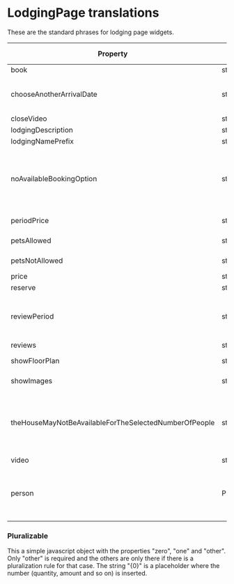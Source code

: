 # LodgingPage translations

These are the standard phrases for lodging page widgets.

| Property | Type | Standard phrase |
|----------|------|-----------------|
| book | string | Book |
| chooseAnotherArrivalDate | string | Choose Another Arrival Date |
| closeVideo | string | Close |
| lodgingDescription | string | Description |
| lodgingNamePrefix | string | Home |
| noAvailableBookingOption | string | There is nothing available on the selected arrival date. |
| periodPrice | string | Rent {0} to {1} |
| petsAllowed | string | Pets Allowed |
| petsNotAllowed | string | Pets Not Allowed |
| price | string | Price |
| reserve | string | Reserve |
| reviewPeriod | string | Stayed in this vacation home in {0} |
| reviews | string | Reviews |
| showFloorPlan | string | Show Floor Plan |
| showImages | string | Show Images |
| theHouseMayNotBeAvailableForTheSelectedNumberOfPeople | string | The house may not be available for the selected number of people |
| video | string | Video |
| person | Pluralizable | { \"one\": \"{0} person\", \"other\": \"{0} persons\",  } |

### **Pluralizable**

This a simple javascript object with the properties "zero", "one" and "other". Only "other" is required and the others are only there if there is a pluralization rule for that case. The string "{0}" is a placeholder where the number (quantity, amount and so on) is inserted.